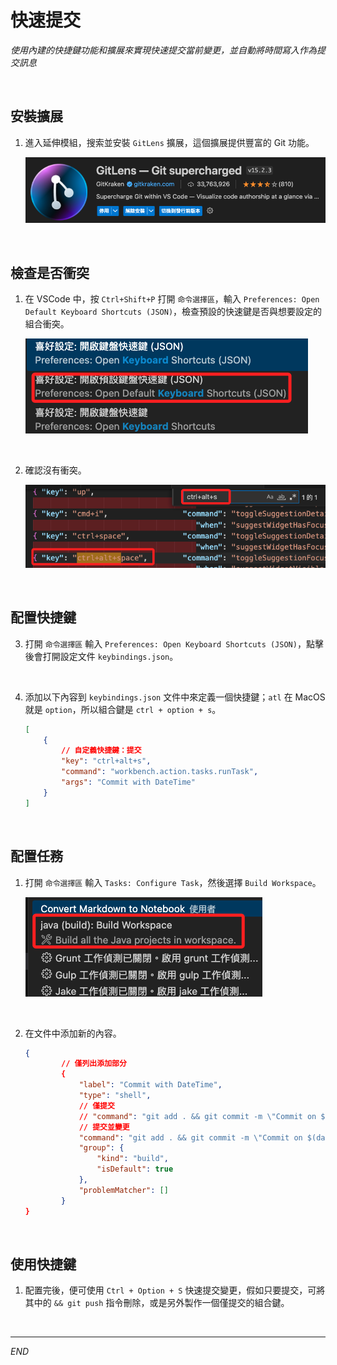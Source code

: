 # 快速提交

_使用內建的快捷鍵功能和擴展來實現快速提交當前變更，並自動將時間寫入作為提交訊息_

<br>

## 安裝擴展

1. 進入延伸模組，搜索並安裝 `GitLens` 擴展，這個擴展提供豐富的 Git 功能。

    ![](images/img_02.png)

<br>

## 檢查是否衝突

1. 在 VSCode 中，按 `Ctrl+Shift+P` 打開 `命令選擇區`，輸入 `Preferences: Open Default Keyboard Shortcuts (JSON)`，檢查預設的快速鍵是否與想要設定的組合衝突。

    ![](images/img_05.png)

<br>

2. 確認沒有衝突。

    ![](images/img_06.png)

<br>

## 配置快捷鍵

3. 打開 `命令選擇區` 輸入 `Preferences: Open Keyboard Shortcuts (JSON)`，點擊後會打開設定文件 `keybindings.json`。

<br>

4. 添加以下內容到 `keybindings.json` 文件中來定義一個快捷鍵；`atl` 在 MacOS 就是 `option`，所以組合鍵是 `ctrl + option + s`。

    ```json
    [
        {
            // 自定義快捷鍵：提交
            "key": "ctrl+alt+s",
            "command": "workbench.action.tasks.runTask",
            "args": "Commit with DateTime"
        }
    ]
    ```

<br>

## 配置任務

1. 打開 `命令選擇區` 輸入 `Tasks: Configure Task`，然後選擇 `Build Workspace`。

    ![](images/img_07.png)

<br>

2. 在文件中添加新的內容。

    ```json
    {
            // 僅列出添加部分
            {
                "label": "Commit with DateTime",
                "type": "shell",
                // 僅提交
                // "command": "git add . && git commit -m \"Commit on $(date '+%Y-%m-%d %H:%M:%S')\"",
                // 提交並變更
                "command": "git add . && git commit -m \"Commit on $(date '+%Y-%m-%d %H:%M:%S')\" && git push",
                "group": {
                    "kind": "build",
                    "isDefault": true
                },
                "problemMatcher": []
            }
    }
    ```

<br>

## 使用快捷鍵

1. 配置完後，便可使用 `Ctrl + Option + S` 快速提交變更，假如只要提交，可將其中的 `&& git push` 指令刪除，或是另外製作一個僅提交的組合鍵。

<br>

___

_END_

